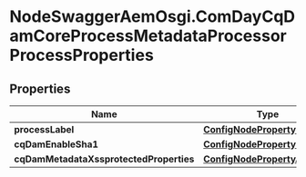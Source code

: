 # NodeSwaggerAemOsgi.ComDayCqDamCoreProcessMetadataProcessorProcessProperties

## Properties
Name | Type | Description | Notes
------------ | ------------- | ------------- | -------------
**processLabel** | [**ConfigNodePropertyString**](ConfigNodePropertyString.md) |  | [optional] 
**cqDamEnableSha1** | [**ConfigNodePropertyBoolean**](ConfigNodePropertyBoolean.md) |  | [optional] 
**cqDamMetadataXssprotectedProperties** | [**ConfigNodePropertyArray**](ConfigNodePropertyArray.md) |  | [optional] 



